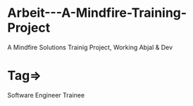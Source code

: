 # Arbeit---A-Mindfire-Training-Project
A Mindfire Solutions Trainig Project, Working Abjal &amp; Dev

Tag=>
==========================
Software Engineer Trainee
